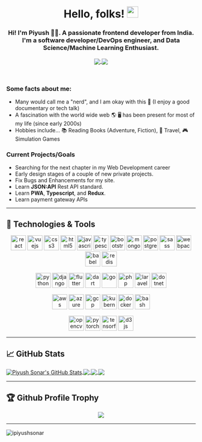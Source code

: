 <h1 align="center">Hello, folks! <img src="https://raw.githubusercontent.com/MartinHeinz/MartinHeinz/master/wave.gif" width="30px"></h1>

<h3 align="center">Hi! I'm Piyush 🙋‍♂️. A passionate frontend developer from India. I'm a software developer/DevOps engineer, and Data Science/Machine Learning Enthusiast.</h3>
<p align="center">
  <a href="https://twitter.com/ipiyushsonar" target="blank">
    <img align="center" src="https://img.shields.io/badge/twitter-%231DA1F2.svg?&style=for-the-badge&logo=twitter&logoColor=white" />
  </a>
  <a href="https://www.linkedin.com/in/ipiyushsonar/"  target="blank">
    <img align="center" src="https://img.shields.io/badge/linkedin-%230077B5.svg?&style=for-the-badge&logo=linkedin&logoColor=white" />
  </a>
  <!-- <a href="https://dev.to/ipiyushsonar" target="blank">
    <img align="center" src="https://img.shields.io/badge/DEV.TO-%230A0A0A.svg?&style=for-the-badge&logo=dev-dot-to&logoColor=white" />
  </a> -->
</p>

<br>

### Some facts about me:

- Many would call me a "nerd", and I am okay with this 🧠 (I enjoy a good documentary or tech talk)
- A fascination with the world wide web 🌎 🖥 has been present for most of my life (since early 2000s)
- Hobbies include... 📚 Reading Books (Adventure, Fiction), 🛫 Travel, 🎮 Simulation Games

### Current Projects/Goals

- Searching for the next chapter in my Web Development career
- Early design stages of a couple of new private projects.
- Fix Bugs and Enhancements for my site.
- Learn **JSON:API** Rest API standard.
- Learn **PWA**, **Typescript**, and **Redux**.
- Learn payment gateway APIs

---

## 🔧 Technologies & Tools

<p align="center">
  <img src=https://devicons.github.io/devicon/devicon.git/icons/react/react-original-wordmark.svg alt=react width="40" height="40"/> 
  <img src=https://devicons.github.io/devicon/devicon.git/icons/vuejs/vuejs-original-wordmark.svg alt=vuejs width="40" height="40"/> 
  <img src=https://devicons.github.io/devicon/devicon.git/icons/css3/css3-original-wordmark.svg alt=css3 width="40" height="40"/> 
  <img src=https://devicons.github.io/devicon/devicon.git/icons/html5/html5-original-wordmark.svg alt=html5 width="40" height="40"/> 
  <img src=https://devicons.github.io/devicon/devicon.git/icons/javascript/javascript-original.svg alt=javascript width="40" height="40"/> 
  <img src="https://devicons.github.io/devicon/devicon.git/icons/typescript/typescript-original.svg" alt="typescript" width="40" height="40"/> 
  <img src="https://devicons.github.io/devicon/devicon.git/icons/bootstrap/bootstrap-plain.svg" alt="bootstrap" width="40" height="40"/> 
  <img src=https://devicons.github.io/devicon/devicon.git/icons/mongodb/mongodb-original-wordmark.svg alt=mongodb width="40" height="40"/> 
  <img src=https://devicons.github.io/devicon/devicon.git/icons/postgresql/postgresql-original-wordmark.svg alt=postgresql width="40" height="40"/> 
  <img src=https://devicons.github.io/devicon/devicon.git/icons/sass/sass-original.svg alt=sass width="40" height="40"/> 
  <img src="https://devicons.github.io/devicon/devicon.git/icons/webpack/webpack-original.svg" alt="webpack" width="40" height="40"/>
  <img src="https://www.vectorlogo.zone/logos/babeljs/babeljs-icon.svg" alt="babel" width="40" height="40"/> 
  <img src="https://devicons.github.io/devicon/devicon.git/icons/redis/redis-original-wordmark.svg" alt="redis" width="40" height="40"/> 
</p>
<p align="center">
  <img src="https://devicons.github.io/devicon/devicon.git/icons/python/python-original.svg" alt="python" width="40" height="40"/>
  <img src="https://devicons.github.io/devicon/devicon.git/icons/django/django-original.svg" alt="django" width="40" height="40"/> 
  <img src="https://www.vectorlogo.zone/logos/flutterio/flutterio-icon.svg" alt="flutter" width="40" height="40"/> 
  <img src="https://www.vectorlogo.zone/logos/dartlang/dartlang-icon.svg" alt="dart" width="40" height="40"/> 
  <img src="https://devicons.github.io/devicon/devicon.git/icons/go/go-original.svg" alt="go" width="40" height="40"/> 
  <img src="https://devicons.github.io/devicon/devicon.git/icons/php/php-original.svg" alt="php" width="40" height="40"/> 
  <img src="https://devicons.github.io/devicon/devicon.git/icons/laravel/laravel-plain-wordmark.svg" alt="laravel" width="40" height="40"/> 
  <img src="https://devicons.github.io/devicon/devicon.git/icons/dot-net/dot-net-original-wordmark.svg" alt="dotnet" width="40" height="40"/> 
</p>
<p align="center">
  <img src="https://devicons.github.io/devicon/devicon.git/icons/amazonwebservices/amazonwebservices-original-wordmark.svg" alt="aws" width="40" height="40"/> 
  <img src="https://www.vectorlogo.zone/logos/microsoft_azure/microsoft_azure-icon.svg" alt="azure" width="40" height="40"/> 
  <img src="https://www.vectorlogo.zone/logos/google_cloud/google_cloud-icon.svg" alt="gcp" width="40" height="40"/> 
  <img src="https://www.vectorlogo.zone/logos/kubernetes/kubernetes-icon.svg" alt="kubernetes" width="40" height="40"/> 
  <img src="https://devicons.github.io/devicon/devicon.git/icons/docker/docker-original-wordmark.svg" alt="docker" width="40" height="40"/> 
  <img src="https://www.vectorlogo.zone/logos/gnu_bash/gnu_bash-icon.svg" alt="bash" width="40" height="40"/> 
</p>
<p align="center">
  <img src="https://www.vectorlogo.zone/logos/opencv/opencv-icon.svg" alt="opencv" width="40" height="40"/> 
  <img src="https://www.vectorlogo.zone/logos/pytorch/pytorch-icon.svg" alt="pytorch" width="40" height="40"/> 
  <img src="https://www.vectorlogo.zone/logos/tensorflow/tensorflow-icon.svg" alt="tensorflow" width="40" height="40"/>   
  <img src="https://devicons.github.io/devicon/devicon.git/icons/d3js/d3js-original.svg" alt="d3js" width="40" height="40"/> 
</p>

---

## &#x1f4c8; GitHub Stats

<a href="https://github.com/ipiyushsonar/ipiyushsonar">
  <img align="center" src="https://github-readme-stats.vercel.app/api?username=ipiyushsonar&show_icons=true&line_height=27&count_private=true&hide_border=true" alt="Piyush Sonar's GitHub Stats" />
</a>
<a href="https://github.com/ipiyushsonar/ipiyushsonar">
  <img align="center" src="https://github-readme-stats.vercel.app/api/top-langs/?username=ipiyushsonar&hide=java,html,TSQL&hide_border=true" />
</a>

<a href="https://github.com/ipiyushsonar/digital-marketplace">
  <img align="center" src="https://github-readme-stats.vercel.app/api/pin/?username=ipiyushsonar&repo=digital-marketplace&hide_border=true" />
</a>

<a href="https://github.com/ipiyushsonar/facial-recognition-saas">
  <img align="center" src="https://github-readme-stats.vercel.app/api/pin/?username=ipiyushsonar&repo=facial-recognition-saas&hide_border=true" />
</a>

<hr style="margin: 15px 0px 15px 0px" />


## 🏆 Github Profile Trophy

<div  align="center">
  <a href="https://github.com/ryo-ma/github-profile-trophy">
    <img src="https://github-profile-trophy.vercel.app/?username=ipiyushsonar&column=7"/>
  </a>
</div>


<hr style="margin: 15px 0px 15px 0px" />

<p align="left"> <img src="https://komarev.com/ghpvc/?username=ipiyushsonar" alt="ipiyushsonar" /> </p>




<!--
# Readme Stats Custom Theme Colors
&title_color=ffffff&text_color=c9cacc&icon_color=2bbc8a&bg_color=1d1f21

[<img src = "https://img.shields.io/badge/instagram-%23E4405F.svg?&style=for-the-badge&logo=instagram&logoColor=white">](https://www.instagram.com/ipiyushsonar/)
[<img src = "https://img.shields.io/badge/facebook-%231877F2.svg?&style=for-the-badge&logo=facebook&logoColor=white">](https://www.facebook.com/piyush.sonar.s)

![Linux](https://img.shields.io/badge/OS-Linux-informational?style=flat&logo=linux&logoColor=white&color=2bbc8a)
![IntelliJ_IDEA](https://img.shields.io/badge/Editor-IntelliJ_IDEA-informational?style=flat&logo=intellij-idea&logoColor=white&color=2bbc8a)
![Python](https://img.shields.io/badge/Code-Python-informational?style=flat&logo=python&logoColor=white&color=2bbc8a)
![JavaScript](https://img.shields.io/badge/Code-JavaScript-informational?style=flat&logo=javascript&logoColor=white&color=2bbc8a)
![Golang](https://img.shields.io/badge/Code-Golang-informational?style=flat&logo=go&logoColor=white&color=2bbc8a)
![Make](https://img.shields.io/badge/Code-Make-informational?style=flat&logo=cmake&logoColor=white&color=2bbc8a)
![React](https://img.shields.io/badge/Code-React-informational?style=flat&logo=react&logoColor=white&color=2bbc8a)
![Django](https://img.shields.io/badge/Code-Django-informational?style=flat&logo=django&logoColor=white&color=2bbc8a)
![Bash](https://img.shields.io/badge/Shell-Bash-informational?style=flat&logo=gnu-bash&logoColor=white&color=2bbc8a)
![PostgreSQL](https://img.shields.io/badge/Tools-PostgreSQL-informational?style=flat&logo=postgresql&logoColor=white&color=2bbc8a)
![Docker](https://img.shields.io/badge/Tools-Docker-informational?style=flat&logo=docker&logoColor=white&color=2bbc8a)
![Kubernetes](https://img.shields.io/badge/Tools-Kubernetes-informational?style=flat&logo=kubernetes&logoColor=white&color=2bbc8a)
![Red_Hat_OpenShift](https://img.shields.io/badge/Tools-Red_Hat_OpenShift-informational?style=flat&logo=red-hat-open-shift&logoColor=white&color=2bbc8a)
![Digital_Ocean](https://img.shields.io/badge/Cloud-Digital_Ocean-informational?style=flat&logo=digitalocean&logoColor=white&color=2bbc8a) 
-->

<!-- Resources -->
<!-- Icons: https://simpleicons.org/ -->
<!-- GitHub Stats: https://github.com/anuraghazra/github-readme-stats -->
<!-- Emojis: https://emojipedia.org/emoji/ -->
<!-- HTML Emojis: https://www.fileformat.info/index.htm -->
<!-- Shields: https://shields.io/ -->
<!-- Awesome GitHub Profile README: https://github.com/abhisheknaiidu/awesome-github-profile-readme -->
